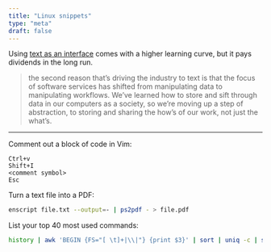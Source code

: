 ```yaml
---
title: "Linux snippets"
type: "meta"
draft: false
---
```


Using [text as an interface](https://thesephist.com/posts/text/) comes with a
higher learning curve, but it pays dividends in the long run.

> the second reason that’s driving the industry to text is that the focus of software services has shifted from manipulating data to manipulating workflows. We’ve learned how to store and sift through data in our computers as a society, so we’re moving up a step of abstraction, to storing and sharing the how’s of our work, not just the what’s.

---

Comment out a block of code in Vim:

```
Ctrl+v
Shift+I
<comment symbol>
Esc
```

Turn a text file into a PDF:

```sh
enscript file.txt --output=- | ps2pdf - > file.pdf
```

List your top 40 most used commands:

```sh
history | awk 'BEGIN {FS="[ \t]+|\\|"} {print $3}' | sort | uniq -c | sort -nr | head -n 40
```
